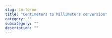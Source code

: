 ```yaml
---
slug: cm-to-mm
title: "Centimeters to Millimeters conversion"
category: ""
subcategory: ""
description: ""
---
```


